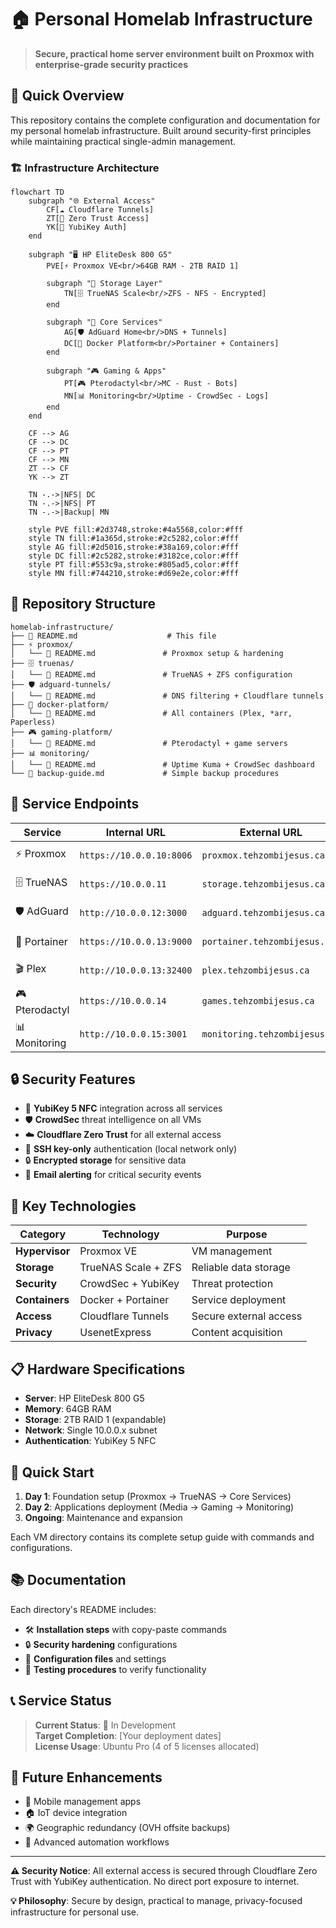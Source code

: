 # 🏠 Personal Homelab Infrastructure

> **Secure, practical home server environment built on Proxmox with enterprise-grade security practices**

## 🚀 Quick Overview

This repository contains the complete configuration and documentation for my personal homelab infrastructure. Built around security-first principles while maintaining practical single-admin management.

### 🏗️ Infrastructure Architecture

```mermaid
flowchart TD
    subgraph "🌐 External Access"
        CF[☁️ Cloudflare Tunnels]
        ZT[🔐 Zero Trust Access]
        YK[🔑 YubiKey Auth]
    end
    
    subgraph "🖥️ HP EliteDesk 800 G5"
        PVE[⚡ Proxmox VE<br/>64GB RAM - 2TB RAID 1]
        
        subgraph "💾 Storage Layer"
            TN[🗄️ TrueNAS Scale<br/>ZFS - NFS - Encrypted]
        end
        
        subgraph "🔧 Core Services"
            AG[🛡️ AdGuard Home<br/>DNS + Tunnels]
            DC[🐳 Docker Platform<br/>Portainer + Containers]
        end
        
        subgraph "🎮 Gaming & Apps"
            PT[🎮 Pterodactyl<br/>MC - Rust - Bots]
            MN[📊 Monitoring<br/>Uptime - CrowdSec - Logs]
        end
    end
    
    CF --> AG
    CF --> DC
    CF --> PT
    CF --> MN
    ZT --> CF
    YK --> ZT
    
    TN -.->|NFS| DC
    TN -.->|NFS| PT
    TN -.->|Backup| MN
    
    style PVE fill:#2d3748,stroke:#4a5568,color:#fff
    style TN fill:#1a365d,stroke:#2c5282,color:#fff
    style AG fill:#2d5016,stroke:#38a169,color:#fff
    style DC fill:#2c5282,stroke:#3182ce,color:#fff
    style PT fill:#553c9a,stroke:#805ad5,color:#fff
    style MN fill:#744210,stroke:#d69e2e,color:#fff
```

## 📁 Repository Structure

```
homelab-infrastructure/
├── 📖 README.md                    # This file
├── ⚡ proxmox/
│   └── 📖 README.md               # Proxmox setup & hardening
├── 🗄️ truenas/
│   └── 📖 README.md               # TrueNAS + ZFS configuration
├── 🛡️ adguard-tunnels/
│   └── 📖 README.md               # DNS filtering + Cloudflare tunnels
├── 🐳 docker-platform/
│   └── 📖 README.md               # All containers (Plex, *arr, Paperless)
├── 🎮 gaming-platform/
│   └── 📖 README.md               # Pterodactyl + game servers
├── 📊 monitoring/
│   └── 📖 README.md               # Uptime Kuma + CrowdSec dashboard
└── 🔄 backup-guide.md             # Simple backup procedures
```

## 🎯 Service Endpoints

| Service | Internal URL | External URL | Purpose |
|---------|--------------|--------------|---------|
| ⚡ Proxmox | `https://10.0.0.10:8006` | `proxmox.tehzombijesus.ca` | Hypervisor Management |
| 🗄️ TrueNAS | `https://10.0.0.11` | `storage.tehzombijesus.ca` | Storage Management |
| 🛡️ AdGuard | `http://10.0.0.12:3000` | `adguard.tehzombijesus.ca` | DNS Filtering |
| 🐳 Portainer | `https://10.0.0.13:9000` | `portainer.tehzombijesus.ca` | Container Management |
| 🎬 Plex | `http://10.0.0.13:32400` | `plex.tehzombijesus.ca` | Media Server |
| 🎮 Pterodactyl | `https://10.0.0.14` | `games.tehzombijesus.ca` | Game Server Panel |
| 📊 Monitoring | `http://10.0.0.15:3001` | `monitoring.tehzombijesus.ca` | System Monitoring |

## 🔒 Security Features

- 🔑 **YubiKey 5 NFC** integration across all services
- 🛡️ **CrowdSec** threat intelligence on all VMs
- ☁️ **Cloudflare Zero Trust** for all external access
- 🔐 **SSH key-only** authentication (local network only)
- 🔒 **Encrypted storage** for sensitive data
- 📧 **Email alerting** for critical security events

## 🎯 Key Technologies

| Category | Technology | Purpose |
|----------|------------|---------|
| **Hypervisor** | Proxmox VE | VM management |
| **Storage** | TrueNAS Scale + ZFS | Reliable data storage |
| **Security** | CrowdSec + YubiKey | Threat protection |
| **Containers** | Docker + Portainer | Service deployment |
| **Access** | Cloudflare Tunnels | Secure external access |
| **Privacy** | UsenetExpress | Content acquisition |

## 📋 Hardware Specifications

- **Server**: HP EliteDesk 800 G5
- **Memory**: 64GB RAM
- **Storage**: 2TB RAID 1 (expandable)
- **Network**: Single 10.0.0.x subnet
- **Authentication**: YubiKey 5 NFC

## 🚀 Quick Start

1. **Day 1**: Foundation setup (Proxmox → TrueNAS → Core Services)
2. **Day 2**: Applications deployment (Media → Gaming → Monitoring)
3. **Ongoing**: Maintenance and expansion

Each VM directory contains its complete setup guide with commands and configurations.

## 📚 Documentation

Each directory's README includes:
- 🛠️ **Installation steps** with copy-paste commands
- 🔒 **Security hardening** configurations  
- 🔧 **Configuration files** and settings
- 🎯 **Testing procedures** to verify functionality

## 📞 Service Status

> **Current Status**: 🔄 In Development  
> **Target Completion**: [Your deployment dates]  
> **License Usage**: Ubuntu Pro (4 of 5 licenses allocated)

## 🔮 Future Enhancements

- 📱 Mobile management apps
- 🏠 IoT device integration
- 🌍 Geographic redundancy (OVH offsite backups)
- 🤖 Advanced automation workflows

---

**⚠️ Security Notice**: All external access is secured through Cloudflare Zero Trust with YubiKey authentication. No direct port exposure to internet.

**💡 Philosophy**: Secure by design, practical to manage, privacy-focused infrastructure for personal use.
